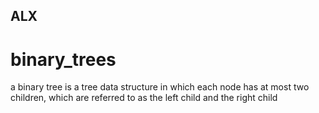 ## ALX 
# binary_trees
a binary tree is a tree data structure in which each node has at most two children, which are referred to as the left child and the right child
